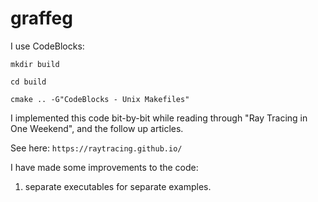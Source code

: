# graffeg

I use CodeBlocks:

`mkdir build`

`cd build`

`cmake .. -G"CodeBlocks - Unix Makefiles"`

I implemented this code bit-by-bit while reading through "Ray Tracing in One Weekend", and the follow up articles.

See here: `https://raytracing.github.io/`

I have made some improvements to the code:

1. separate executables for separate examples.
